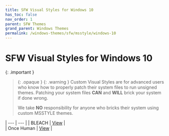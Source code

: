 ```yaml
---
title: SFW Visual Styles for Windows 10
has_toc: false
nav_order: 1
parent: SFW Themes
grand_parent: Windows Themes
permalink: /windows-themes/sfw/msstyle/windows-10
---
```


SFW Visual Styles for Windows 10
=======================================

{: .important }
> {: .opaque }
> {: .warning }
> Custom Visual Styles are for advanced users who know how to properly patch their system files to run unsigned themes. 
> Patching your system files **CAN** and **WILL** brick your system if done wrong.
>
> We take **NO** responsibility for anyone who bricks their system using custom MSSTYLE themes.

| --- | --- |
| BLEACH | [View][BLEACH] |  
| Once Human | [View][ONCEHUMAN] |  

<!-- ////////////////////////////////////////////////////////////////////////////////////////////////////////////////////// -->

[BLEACH]: /windows-themes/sfw/windows-10/bleach
[ONCEHUMAN]: /windows-themes/sfw/windows-10/once-human

<!-- ////////////////////////////////////////////////////////////////////////////////////////////////////////////////////// -->
